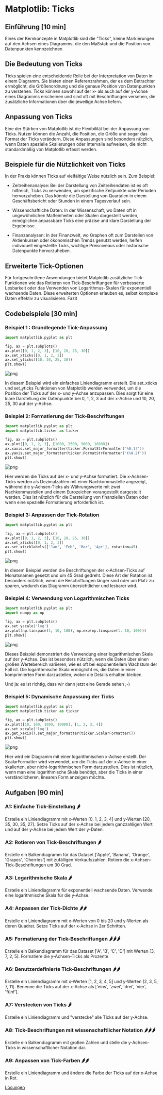 # Matplotlib: Ticks

## Einführung [10 min]

Eines der Kernkonzepte in Matplotlib sind die "Ticks", kleine Markierungen auf den Achsen eines Diagramms, die den Maßstab und die Position von Datenpunkten kennzeichnen.

## Die Bedeutung von Ticks

Ticks spielen eine entscheidende Rolle bei der Interpretation von Daten in einem Diagramm. Sie bieten einen Referenzrahmen, der es dem Betrachter ermöglicht, die Größenordnung und die genaue Position von Datenpunkten zu verstehen. Ticks können sowohl auf der x- als auch auf der y-Achse eines Diagramms erscheinen und sind oft mit Beschriftungen versehen, die zusätzliche Informationen über die jeweilige Achse liefern.

## Anpassung von Ticks

Eine der Stärken von Matplotlib ist die Flexibilität bei der Anpassung von Ticks. Nutzer können die Anzahl, die Position, die Größe und sogar das Format der Ticks verändern. Diese Anpassungen sind besonders nützlich, wenn Daten spezielle Skalierungen oder Intervalle aufweisen, die nicht standardmäßig von Matplotlib erfasst werden.

## Beispiele für die Nützlichkeit von Ticks

In der Praxis können Ticks auf vielfältige Weise nützlich sein. Zum Beispiel:

- Zeitreihenanalyse: Bei der Darstellung von Zeitreihendaten ist es oft hilfreich, Ticks zu verwenden, um spezifische Zeitpunkte oder Perioden hervorzuheben. Das könnte die Darstellung von Quartalen in einem Geschäftsbericht oder Stunden in einem Tagesverlauf sein.

- Wissenschaftliche Daten: In der Wissenschaft, wo Daten oft in ungewöhnlichen Maßeinheiten oder Skalen dargestellt werden, ermöglichen anpassbare Ticks eine präzise und klare Darstellung der Ergebnisse.

- Finanzanalysen: In der Finanzwelt, wo Graphen oft zum Darstellen von Aktienkursen oder ökonomischen Trends genutzt werden, helfen individuell eingestellte Ticks, wichtige Preisniveaus oder historische Datenpunkte hervorzuheben.

## Erweiterte Tick-Optionen

Für fortgeschrittene Anwendungen bietet Matplotlib zusätzliche Tick-Funktionen wie das Rotieren von Tick-Beschriftungen für verbesserte Lesbarkeit oder das Verwenden von Logarithmus-Skalen für exponentiell wachsende Daten. Diese erweiterten Optionen erlauben es, selbst komplexe Daten effektiv zu visualisieren.
Fazit

## Codebeispiele [30 min]

### Beispiel 1 : Grundlegende Tick-Anpassung


```python
import matplotlib.pyplot as plt

fig, ax = plt.subplots()
ax.plot([0, 1, 2, 3], [10, 20, 25, 30])
ax.set_xticks([0, 1, 2, 3])
ax.set_yticks([10, 20, 25, 30])
plt.show()
```


    
![png](matplotlib_ticks_files/matplotlib_ticks_4_0.png)
    


In diesem Beispiel wird ein einfaches Liniendiagramm erstellt. Die set_xticks und set_yticks Funktionen von Matplotlib werden verwendet, um die Position der Ticks auf der x- und y-Achse anzupassen. Dies sorgt für eine klare Darstellung der Datenpunkte bei 0, 1, 2, 3 auf der x-Achse und 10, 20, 25, 30 auf der y-Achse.

### Beispiel 2: Formatierung der Tick-Beschriftungen


```python
import matplotlib.pyplot as plt
import matplotlib.ticker as ticker

fig, ax = plt.subplots()
ax.plot([0, 1, 2, 3], [1000, 2500, 5000, 10000])
ax.xaxis.set_major_formatter(ticker.FormatStrFormatter('%0.1f'))
ax.yaxis.set_major_formatter(ticker.FormatStrFormatter('€%0.2f'))
plt.show()
```


    
![png](matplotlib_ticks_files/matplotlib_ticks_7_0.png)
    


Hier werden die Ticks auf der x- und y-Achse formatiert. Die x-Achsen-Ticks werden als Dezimalzahlen mit einer Nachkommastelle angezeigt, während die y-Achsen-Ticks als Währungswerte mit zwei Nachkommastellen und einem Eurozeichen vorangestellt dargestellt werden. Dies ist nützlich für die Darstellung von finanziellen Daten oder wenn eine spezielle Formatierung erforderlich ist.

### Beispiel 3: Anpassen der Tick-Rotation


```python
import matplotlib.pyplot as plt

fig, ax = plt.subplots()
ax.plot([0, 1, 2, 3], [10, 20, 25, 30])
ax.set_xticks([0, 1, 2, 3])
ax.set_xticklabels(['Jan', 'Feb', 'Mar', 'Apr'], rotation=45)
plt.show()
```


    
![png](matplotlib_ticks_files/matplotlib_ticks_10_0.png)
    


In diesem Beispiel werden die Beschriftungen der x-Achsen-Ticks auf Monatsnamen gesetzt und um 45 Grad gedreht. Diese Art der Rotation ist besonders nützlich, wenn die Beschriftungen länger sind oder um Platz zu sparen, wodurch das Diagramm übersichtlicher und lesbarer wird.

### Beispiel 4: Verwendung von Logarithmischen Ticks


```python
import matplotlib.pyplot as plt
import numpy as np

fig, ax = plt.subplots()
ax.set_yscale('log')
ax.plot(np.linspace(1, 10, 100), np.exp(np.linspace(1, 10, 100)))
plt.show()
```


    
![png](matplotlib_ticks_files/matplotlib_ticks_13_0.png)
    


Dieses Beispiel demonstriert die Verwendung einer logarithmischen Skala auf der y-Achse. Das ist besonders nützlich, wenn die Daten über einen großen Wertebereich variieren, wie es oft bei exponentiellem Wachstum der Fall ist. Die logarithmische Skala ermöglicht es, die Daten in einer komprimierten Form darzustellen, wobei die Details erhalten bleiben.

Und ja: es ist richtig, dass wir dann jetzt eine Gerade sehen ;-)

### Beispiel 5: Dynamische Anpassung der Ticks


```python
import matplotlib.pyplot as plt
import matplotlib.ticker as ticker

fig, ax = plt.subplots()
ax.plot([10, 100, 1000, 10000], [1, 2, 3, 4])
ax.set_xscale('log')
ax.get_xaxis().set_major_formatter(ticker.ScalarFormatter())
plt.show()
```


    
![png](matplotlib_ticks_files/matplotlib_ticks_16_0.png)
    


Hier wird ein Diagramm mit einer logarithmischen x-Achse erstellt. Der ScalarFormatter wird verwendet, um die Ticks auf der x-Achse in einer skalierten, aber nicht-logarithmischen Form darzustellen. Dies ist nützlich, wenn man eine logarithmische Skala benötigt, aber die Ticks in einer verständlicheren, linearen Form anzeigen möchte.

## Aufgaben [90 min]

### A1: Einfache Tick-Einstellung 🌶️

Erstelle ein Liniendiagramm mit x-Werten [0, 1, 2, 3, 4] und y-Werten [20, 35, 30, 35, 27]. Setze Ticks auf der x-Achse bei jedem ganzzahligen Wert und auf der y-Achse bei jedem Wert der y-Daten.

### A2: Rotieren von Tick-Beschriftungen 🌶️

Erstelle ein Balkendiagramm für das Dataset ['Apple', 'Banana', 'Orange', 'Grapes', 'Cherries'] mit zufälligen Verkaufszahlen. Rotiere die x-Achsen-Tick-Beschriftungen um 30 Grad.

### A3: Logarithmische Skala 🌶️

Erstelle ein Liniendiagramm für exponentiell wachsende Daten. Verwende eine logarithmische Skala für die y-Achse.

### A4: Anpassen der Tick-Dichte 🌶️🌶️

Erstelle ein Liniendiagramm mit x-Werten von 0 bis 20 und y-Werten als deren Quadrat. Setze Ticks auf der x-Achse in 2er Schritten.

### A5: Formatierung der Tick-Beschriftungen 🌶️🌶️🌶️

Erstelle ein Balkendiagramm für das Dataset ['A', 'B', 'C', 'D'] mit Werten [3, 7, 2, 5]. Formatiere die y-Achsen-Ticks als Prozente.

### A6: Benutzerdefinierte Tick-Beschriftungen 🌶️🌶️

Erstelle ein Liniendiagramm mit x-Werten [1, 2, 3, 4, 5] und y-Werten [2, 3, 5, 7, 11]. Benenne die Ticks auf der x-Achse als ['eins', 'zwei', 'drei', 'vier', 'fünf'].

### A7: Verstecken von Ticks 🌶️

Erstelle ein Liniendiagramm und "verstecke" alle Ticks auf der y-Achse.

### A8: Tick-Beschriftungen mit wissenschaftlicher Notation 🌶️🌶️🌶️

Erstelle ein Balkendiagramm mit großen Zahlen und stelle die y-Achsen-Ticks in wissenschaftlicher Notation dar.

### A9: Anpassen von Tick-Farben 🌶️🌶️

Erstelle ein Liniendiagramm und ändere die Farbe der Ticks auf der x-Achse in Rot.

[Lösungen](matplotlib_ticks_loesungen.md)
